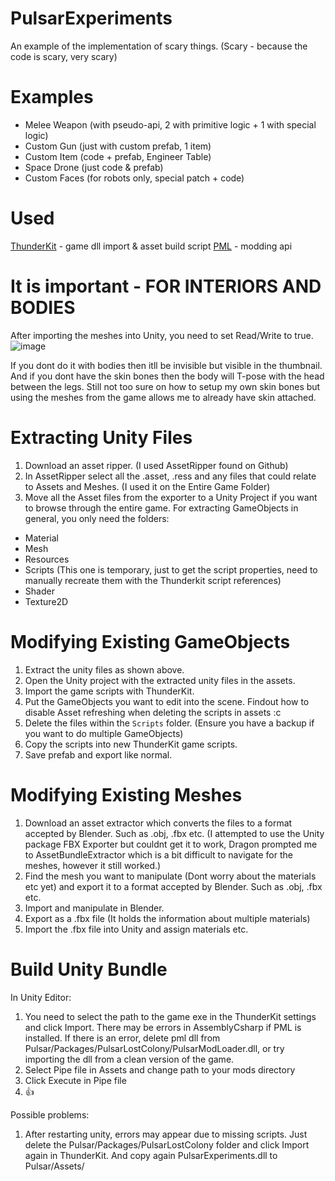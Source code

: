 # PulsarExperiments

An example of the implementation of scary things. (Scary - because the code is scary, very scary)

# Examples
- Melee Weapon (with pseudo-api, 2 with primitive logic + 1 with special logic)
- Custom Gun (just with custom prefab, 1 item)
- Custom Item (code + prefab, Engineer Table)
- Space Drone (just code & prefab)
- Custom Faces (for robots only, special patch + code)

# Used

[ThunderKit](https://github.com/PassivePicasso/ThunderKit) - game dll import & asset build script
[PML](https://github.com/PULSAR-Modders/pulsar-mod-loader) - modding api

# It is important - FOR INTERIORS AND BODIES
After importing the meshes into Unity, you need to set Read/Write to true.
![image](https://user-images.githubusercontent.com/41182613/220408063-b53c5b1e-ea36-4c7c-8a3d-a5acefca33c9.png)

If you dont do it with bodies then itll be invisible but visible in the thumbnail. And if you dont have the skin bones then the body will T-pose with the head between the legs.
Still not too sure on how to setup my own skin bones but using the meshes from the game allows me to already have skin attached.


# Extracting Unity Files
1) Download an asset ripper. (I used AssetRipper found on Github)
2) In AssetRipper select all the .asset, .ress and any files that could relate to Assets and Meshes. (I used it on the Entire Game Folder)
3) Move all the Asset files from the exporter to a Unity Project if you want to browse through the entire game. For extracting GameObjects in general, you only need the folders:
  - Material
  - Mesh
  - Resources
  - Scripts (This one is temporary, just to get the script properties, need to manually recreate them with the Thunderkit script references)
  - Shader
  - Texture2D

# Modifying Existing GameObjects
1) Extract the unity files as shown above.
2) Open the Unity project with the extracted unity files in the assets.
3) Import the game scripts with ThunderKit.
4) Put the GameObjects you want to edit into the scene.
Findout how to disable Asset refreshing when deleting the scripts in assets :c
6) Delete the files within the `Scripts` folder. (Ensure you have a backup if you want to do multiple GameObjects)
7) Copy the scripts into new ThunderKit game scripts.
8) Save prefab and export like normal.

# Modifying Existing Meshes
1) Download an asset extractor which converts the files to a format accepted by Blender. Such as .obj, .fbx etc.
(I attempted to use the Unity package FBX Exporter but couldnt get it to work, Dragon prompted me to AssetBundleExtractor which is a bit difficult to navigate for the meshes, however it still worked.)
2) Find the mesh you want to manipulate (Dont worry about the materials etc yet) and export it to a format accepted by Blender. Such as .obj, .fbx etc.
3) Import and manipulate in Blender.
4) Export as a .fbx file (It holds the information about multiple materials)
5) Import the .fbx file into Unity and assign materials etc.

# Build Unity Bundle

In Unity Editor:
1) You need to select the path to the game exe in the ThunderKit settings and click Import.  There may be errors in AssemblyCsharp if PML is installed.  If there is an error, delete pml dll from Pulsar/Packages/PulsarLostColony/PulsarModLoader.dll, or try importing the dll from a clean version of the game.
2) Select Pipe file in Assets and change path to your mods directory
3) Click Execute in Pipe file
4) 👍

Possible problems:
1) After restarting unity, errors may appear due to missing scripts.  Just delete the Pulsar/Packages/PulsarLostColony folder and click Import again in ThunderKit. And copy again PulsarExperiments.dll to Pulsar/Assets/
